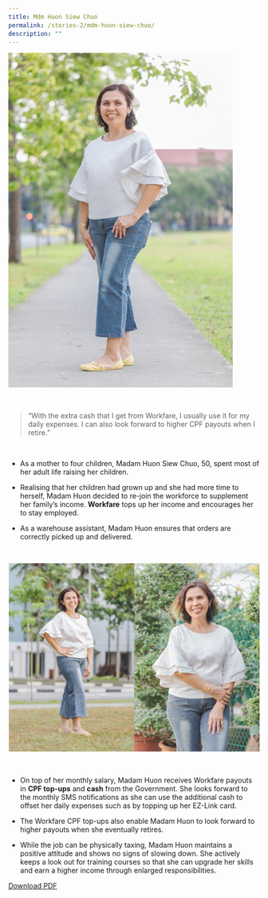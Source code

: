 ```yaml
---
title: Mdm Huon Siew Chuo
permalink: /stories-2/mdm-huon-siew-chuo/
description: ""
---
```


![Mdm Huon Siew Chuo](/images/WIS%20Stories/STORIES5.jpg)

<br>

> “With the extra cash that I get from Workfare, I usually use it for my daily expenses. I can also look forward to higher CPF payouts when I retire.”

<br>

*   As a mother to four children, Madam Huon Siew Chuo, 50, spent most of her adult life raising her children.
  
*   Realising that her children had grown up and she had more time to herself, Madam Huon decided to re-join the workforce to supplement her family’s income. **Workfare** tops up her income and encourages her to stay employed.
  
*   As a warehouse assistant, Madam Huon ensures that orders are correctly picked up and delivered.

<br>

![Mdm Huon Siew Chuo](/images/WIS%20Stories/STORIES6.jpg)

<br>

*   On top of her monthly salary, Madam Huon receives Workfare payouts in **CPF top-ups** and **cash** from the Government. She looks forward to the monthly SMS notifications as she can use the additional cash to offset her daily expenses such as by topping up her EZ-Link card.
  
*   The Workfare CPF top-ups also enable Madam Huon to look forward to higher payouts when she eventually retires.
  
*   While the job can be physically taxing, Madam Huon maintains a positive attitude and shows no signs of slowing down. She actively keeps a look out for training courses so that she can upgrade her skills and earn a higher income through enlarged responsibilities.

[Download PDF](/files/Stories%20-%20Mdm%20Huon%20Siew%20Chuo.pdf)
